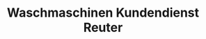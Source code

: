 ---
title: "Waschmaschinen Kundendienst Reuter"
url: /berlin/waschmaschinen-kundendienst-reuter/
shop: Allgemein
---